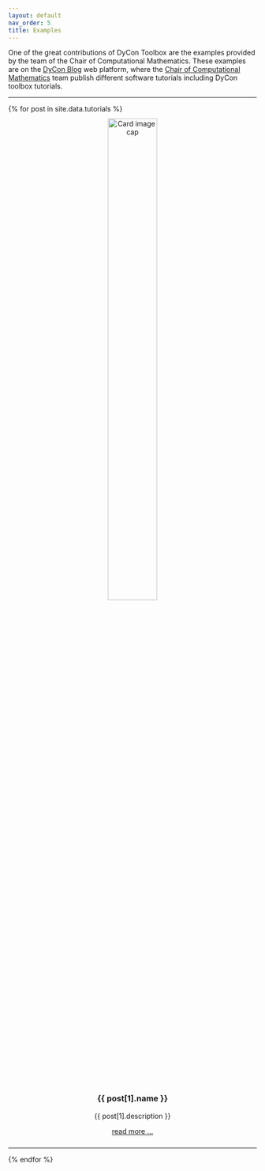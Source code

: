 ```yaml
---
layout: default
nav_order: 5
title: Examples
---
```

<p>
One of the great contributions of DyCon Toolbox are the examples provided by the team of the Chair of Computational Mathematics. These examples are on the  <a href="https://deustotech.github.io/DyCon-Blog/">DyCon Blog</a> web platform, where the <a href="https://cmc.deusto.eus/">Chair of Computational Mathematics</a> team publish different software tutorials including DyCon toolbox tutorials.
</p>
<hr>


<div style="display: inline">
{% for post in site.data.tutorials %}
<center>

<div class="card" style="width:80%;padding:11px">
  <img width="50%" class="card-img" src="{{post[1].img}}" alt="Card image cap">
  <div class="card-body">
    <h3 class="card-title"><b>{{ post[1].name }}</b></h3>
    <p class="card-text">{{ post[1].description }}</p>
    <a href="{{post[1].url}}" class="btn btn-light">read more ...</a>
  </div>
</div>
</center>
<hr>
{% endfor %}




